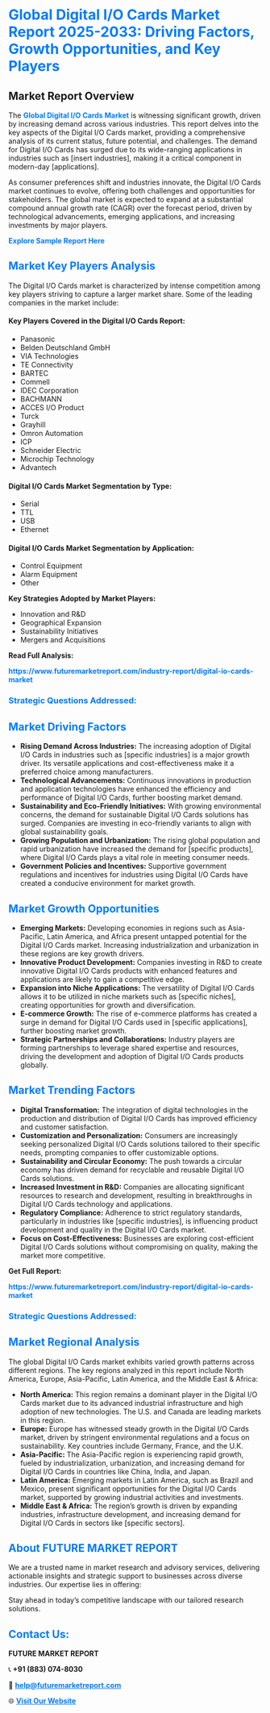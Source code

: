 <h1 style="color: #007BFF;">Global Digital I/O Cards Market Report 2025-2033: Driving Factors, Growth Opportunities, and Key Players</h1>

<section id="overview">
<h2>Market Report Overview</h2>
<p>The <a href="https://www.futuremarketreport.com/industry-report/digital-io-cards-market" style="color: #007BFF; text-decoration: none;"><strong>Global Digital I/O Cards Market</strong></a> is witnessing significant growth, driven by increasing demand across various industries. This report delves into the key aspects of the Digital I/O Cards market, providing a comprehensive analysis of its current status, future potential, and challenges. The demand for Digital I/O Cards has surged due to its wide-ranging applications in industries such as [insert industries], making it a critical component in modern-day [applications].</p>
<p>As consumer preferences shift and industries innovate, the Digital I/O Cards market continues to evolve, offering both challenges and opportunities for stakeholders. The global market is expected to expand at a substantial compound annual growth rate (CAGR) over the forecast period, driven by technological advancements, emerging applications, and increasing investments by major players.</p>
</section>

<section id="overview">
<p><a href="https://www.futuremarketreport.com/request-sample/reportId=75984" style="color: #007BFF; text-decoration: none;"><strong>Explore Sample Report Here</strong></a></p>
</section>

<section id="key-players">
<h2 style="color: #007BFF;">Market Key Players Analysis</h2>
<p>The Digital I/O Cards market is characterized by intense competition among key players striving to capture a larger market share. Some of the leading companies in the market include:</p>
<h4>Key Players Covered in the Digital I/O Cards Report:</h4>
<ul><li>Panasonic</li><li>Belden Deutschland GmbH</li><li>VIA Technologies</li><li>TE Connectivity</li><li>BARTEC</li><li>Commell</li><li>IDEC Corporation</li><li>BACHMANN</li><li>ACCES I/O Product</li><li>Turck</li><li>Grayhill</li><li>Omron Automation</li><li>ICP</li><li>Schneider Electric</li><li>Microchip Technology</li><li>Advantech</li></ul>
<h4>Digital I/O Cards Market Segmentation by Type:</h4>
<ul><li>Serial</li><li>TTL</li><li>USB</li><li>Ethernet</li></ul>

<h4>Digital I/O Cards Market Segmentation by Application:</h4>
<ul><li>Control Equipment</li><li>Alarm Equipment</li><li>Other</li></ul>
<p><strong>Key Strategies Adopted by Market Players:</strong></p>
<ul>
<li>Innovation and R&D</li>
<li>Geographical Expansion</li>
<li>Sustainability Initiatives</li>
<li>Mergers and Acquisitions</li>
</ul>
</section>

<section>
<p><strong>Read Full Analysis: </strong></p><a href="https://www.futuremarketreport.com/industry-report/digital-io-cards-market" style="color: #007BFF; text-decoration: none;"><strong>https://www.futuremarketreport.com/industry-report/digital-io-cards-market</strong></a>
<h3 style="color: #007BFF;">Strategic Questions Addressed:</h3>
</section>

<section id="driving-factors">
<h2 style="color: #007BFF;">Market Driving Factors</h2>
<ul>
<li><strong>Rising Demand Across Industries:</strong> The increasing adoption of Digital I/O Cards in industries such as [specific industries] is a major growth driver. Its versatile applications and cost-effectiveness make it a preferred choice among manufacturers.</li>
<li><strong>Technological Advancements:</strong> Continuous innovations in production and application technologies have enhanced the efficiency and performance of Digital I/O Cards, further boosting market demand.</li>
<li><strong>Sustainability and Eco-Friendly Initiatives:</strong> With growing environmental concerns, the demand for sustainable Digital I/O Cards solutions has surged. Companies are investing in eco-friendly variants to align with global sustainability goals.</li>
<li><strong>Growing Population and Urbanization:</strong> The rising global population and rapid urbanization have increased the demand for [specific products], where Digital I/O Cards plays a vital role in meeting consumer needs.</li>
<li><strong>Government Policies and Incentives:</strong> Supportive government regulations and incentives for industries using Digital I/O Cards have created a conducive environment for market growth.</li>
</ul>
</section>

<section id="growth-opportunities">
<h2 style="color: #007BFF;">Market Growth Opportunities</h2>
<ul>
<li><strong>Emerging Markets:</strong> Developing economies in regions such as Asia-Pacific, Latin America, and Africa present untapped potential for the Digital I/O Cards market. Increasing industrialization and urbanization in these regions are key growth drivers.</li>
<li><strong>Innovative Product Development:</strong> Companies investing in R&D to create innovative Digital I/O Cards products with enhanced features and applications are likely to gain a competitive edge.</li>
<li><strong>Expansion into Niche Applications:</strong> The versatility of Digital I/O Cards allows it to be utilized in niche markets such as [specific niches], creating opportunities for growth and diversification.</li>
<li><strong>E-commerce Growth:</strong> The rise of e-commerce platforms has created a surge in demand for Digital I/O Cards used in [specific applications], further boosting market growth.</li>
<li><strong>Strategic Partnerships and Collaborations:</strong> Industry players are forming partnerships to leverage shared expertise and resources, driving the development and adoption of Digital I/O Cards products globally.</li>
</ul>
</section>

<section id="trending-factors">
<h2 style="color: #007BFF;">Market Trending Factors</h2>
<ul>
<li><strong>Digital Transformation:</strong> The integration of digital technologies in the production and distribution of Digital I/O Cards has improved efficiency and customer satisfaction.</li>
<li><strong>Customization and Personalization:</strong> Consumers are increasingly seeking personalized Digital I/O Cards solutions tailored to their specific needs, prompting companies to offer customizable options.</li>
<li><strong>Sustainability and Circular Economy:</strong> The push towards a circular economy has driven demand for recyclable and reusable Digital I/O Cards solutions.</li>
<li><strong>Increased Investment in R&D:</strong> Companies are allocating significant resources to research and development, resulting in breakthroughs in Digital I/O Cards technology and applications.</li>
<li><strong>Regulatory Compliance:</strong> Adherence to strict regulatory standards, particularly in industries like [specific industries], is influencing product development and quality in the Digital I/O Cards market.</li>
<li><strong>Focus on Cost-Effectiveness:</strong> Businesses are exploring cost-efficient Digital I/O Cards solutions without compromising on quality, making the market more competitive.</li>
</ul>
</section>

<section>
<p><strong>Get Full Report: </strong></p><a href="https://www.futuremarketreport.com/industry-report/digital-io-cards-market" style="color: #007BFF; text-decoration: none;"><strong>https://www.futuremarketreport.com/industry-report/digital-io-cards-market</strong></a>
<h3 style="color: #007BFF;">Strategic Questions Addressed:</h3>
</section>


<section id="regional-analysis">
<h2 style="color: #007BFF;">Market Regional Analysis</h2>
<p>The global Digital I/O Cards market exhibits varied growth patterns across different regions. The key regions analyzed in this report include North America, Europe, Asia-Pacific, Latin America, and the Middle East & Africa:</p>
<ul>
<li><strong>North America:</strong> This region remains a dominant player in the Digital I/O Cards market due to its advanced industrial infrastructure and high adoption of new technologies. The U.S. and Canada are leading markets in this region.</li>
<li><strong>Europe:</strong> Europe has witnessed steady growth in the Digital I/O Cards market, driven by stringent environmental regulations and a focus on sustainability. Key countries include Germany, France, and the U.K.</li>
<li><strong>Asia-Pacific:</strong> The Asia-Pacific region is experiencing rapid growth, fueled by industrialization, urbanization, and increasing demand for Digital I/O Cards in countries like China, India, and Japan.</li>
<li><strong>Latin America:</strong> Emerging markets in Latin America, such as Brazil and Mexico, present significant opportunities for the Digital I/O Cards market, supported by growing industrial activities and investments.</li>
<li><strong>Middle East & Africa:</strong> The region’s growth is driven by expanding industries, infrastructure development, and increasing demand for Digital I/O Cards in sectors like [specific sectors].</li>
</ul>
</section>

<footer>
<h2 style="color: #007BFF;">About FUTURE MARKET REPORT</h2>
<p>We are a trusted name in market research and advisory services, delivering actionable insights and strategic support to businesses across diverse industries. Our expertise lies in offering:</p>

<p>Stay ahead in today’s competitive landscape with our tailored research solutions.</p>

<h2 style="color: #007BFF;">Contact Us:</h2>
<p><strong>FUTURE MARKET REPORT</strong></p>
<p>📞 <strong>+91 (883) 074-8030</strong></p>
<p>📧 <strong><a href="mailto:help@futuremarketreport.com" style="color: #007BFF;">help@futuremarketreport.com</a></strong></p>
<p>🌐 <strong><a href="https://www.futuremarketreport.com/" style="color: #007BFF;">Visit Our Website</a></strong></p>
</footer>